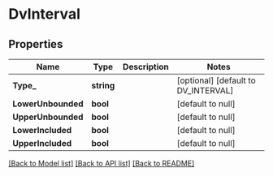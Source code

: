# DvInterval

## Properties
Name | Type | Description | Notes
------------ | ------------- | ------------- | -------------
**Type_** | **string** |  | [optional] [default to DV_INTERVAL]
**LowerUnbounded** | **bool** |  | [default to null]
**UpperUnbounded** | **bool** |  | [default to null]
**LowerIncluded** | **bool** |  | [default to null]
**UpperIncluded** | **bool** |  | [default to null]

[[Back to Model list]](../README.md#documentation-for-models) [[Back to API list]](../README.md#documentation-for-api-endpoints) [[Back to README]](../README.md)

